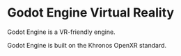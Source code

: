 #  Godot Engine Virtual Reality

Godot Engine is a VR-friendly engine.

Godot Engine is built on the Khronos OpenXR standard.
